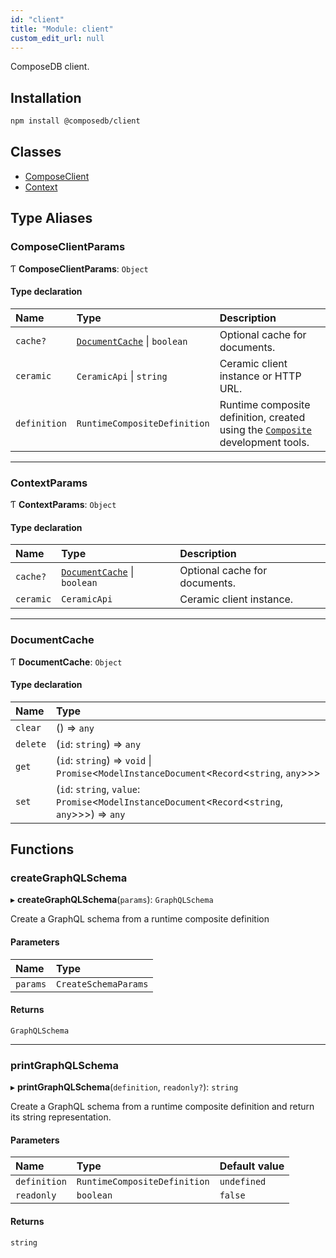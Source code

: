 ```yaml
---
id: "client"
title: "Module: client"
custom_edit_url: null
---
```


ComposeDB client.

## Installation

```sh
npm install @composedb/client
```

## Classes

- [ComposeClient](../classes/client.ComposeClient.md)
- [Context](../classes/client.Context.md)

## Type Aliases

### ComposeClientParams

Ƭ **ComposeClientParams**: `Object`

#### Type declaration

| Name | Type | Description |
| :------ | :------ | :------ |
| `cache?` | [`DocumentCache`](client.md#documentcache) \| `boolean` | Optional cache for documents. |
| `ceramic` | `CeramicApi` \| `string` | Ceramic client instance or HTTP URL. |
| `definition` | `RuntimeCompositeDefinition` | Runtime composite definition, created using the [`Composite`](../classes/devtools.Composite.md) development tools. |

___

### ContextParams

Ƭ **ContextParams**: `Object`

#### Type declaration

| Name | Type | Description |
| :------ | :------ | :------ |
| `cache?` | [`DocumentCache`](client.md#documentcache) \| `boolean` | Optional cache for documents. |
| `ceramic` | `CeramicApi` | Ceramic client instance. |

___

### DocumentCache

Ƭ **DocumentCache**: `Object`

#### Type declaration

| Name | Type |
| :------ | :------ |
| `clear` | () => `any` |
| `delete` | (`id`: `string`) => `any` |
| `get` | (`id`: `string`) => `void` \| `Promise`<`ModelInstanceDocument`<`Record`<`string`, `any`\>\>\> |
| `set` | (`id`: `string`, `value`: `Promise`<`ModelInstanceDocument`<`Record`<`string`, `any`\>\>\>) => `any` |

## Functions

### createGraphQLSchema

▸ **createGraphQLSchema**(`params`): `GraphQLSchema`

Create a GraphQL schema from a runtime composite definition

#### Parameters

| Name | Type |
| :------ | :------ |
| `params` | `CreateSchemaParams` |

#### Returns

`GraphQLSchema`

___

### printGraphQLSchema

▸ **printGraphQLSchema**(`definition`, `readonly?`): `string`

Create a GraphQL schema from a runtime composite definition and return its string
representation.

#### Parameters

| Name | Type | Default value |
| :------ | :------ | :------ |
| `definition` | `RuntimeCompositeDefinition` | `undefined` |
| `readonly` | `boolean` | `false` |

#### Returns

`string`

